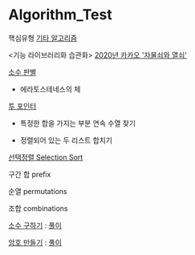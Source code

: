 # Algorithm_Test
핵심유형
[기타 알고리즘](basic_al)


<기능 라이브러리화 습관화>
[2020년 카카오 '자물쇠와 열쇠'](Basic_Alg/rotation90.py)

[소수 판별](Basic_Alg/prime_number.py)

- 에라토스테네스의 체

[투 포인터](Basic_Alg/two_pointer.py)

- 특정한 합을 가지는 부분 연속 수열 찾기

- 정렬되어 있는 두 리스트 합치기

[선택정렬 Selection Sort](Basic_Alg/selection_sort.py)

구간 합 prefix

순열 permutations

조합 combinations

[소수 구하기](https://www.acmicpc.net/problem/1929) : [풀이](Basic_Alg/prime_test1.py)

[암호 만들기](https://www.acmicpc.net/problem/1759) : [풀이](Basic_Alg/password_test.py)
